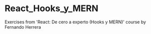 # React_Hooks_y_MERN
Exercises from 'React: De cero a experto (Hooks y MERN)' course by Fernando Herrera
